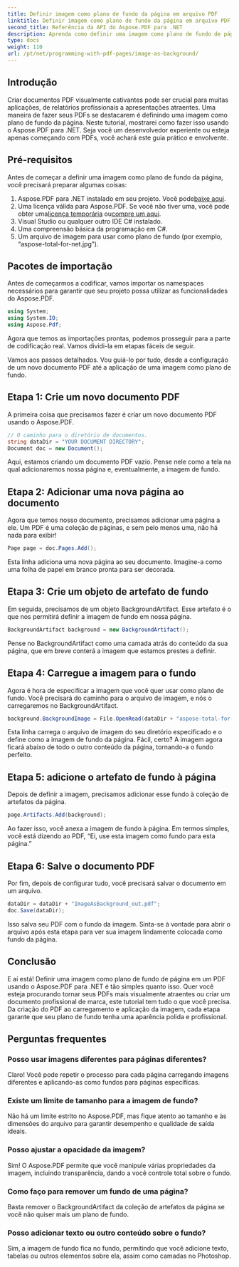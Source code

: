 ```yaml
---
title: Definir imagem como plano de fundo da página em arquivo PDF
linktitle: Definir imagem como plano de fundo da página em arquivo PDF
second_title: Referência da API do Aspose.PDF para .NET
description: Aprenda como definir uma imagem como plano de fundo de página em um PDF usando Aspose.PDF para .NET com este guia passo a passo. Crie documentos profissionais e visualmente atraentes.
type: docs
weight: 110
url: /pt/net/programming-with-pdf-pages/image-as-background/
---
```

## Introdução

Criar documentos PDF visualmente cativantes pode ser crucial para muitas aplicações, de relatórios profissionais a apresentações atraentes. Uma maneira de fazer seus PDFs se destacarem é definindo uma imagem como plano de fundo da página. Neste tutorial, mostrarei como fazer isso usando o Aspose.PDF para .NET. Seja você um desenvolvedor experiente ou esteja apenas começando com PDFs, você achará este guia prático e envolvente.

## Pré-requisitos

Antes de começar a definir uma imagem como plano de fundo da página, você precisará preparar algumas coisas:

1.  Aspose.PDF para .NET instalado em seu projeto. Você pode[baixe aqui](https://releases.aspose.com/pdf/net/).
2.  Uma licença válida para Aspose.PDF. Se você não tiver uma, você pode obter uma[licença temporária](https://purchase.aspose.com/temporary-license/) ou[compre um aqui](https://purchase.aspose.com/buy).
3. Visual Studio ou qualquer outro IDE C# instalado.
4. Uma compreensão básica da programação em C#.
5. Um arquivo de imagem para usar como plano de fundo (por exemplo, “aspose-total-for-net.jpg”).

## Pacotes de importação

Antes de começarmos a codificar, vamos importar os namespaces necessários para garantir que seu projeto possa utilizar as funcionalidades do Aspose.PDF.

```csharp
using System;
using System.IO;
using Aspose.Pdf;
```

Agora que temos as importações prontas, podemos prosseguir para a parte de codificação real. Vamos dividi-la em etapas fáceis de seguir.

Vamos aos passos detalhados. Vou guiá-lo por tudo, desde a configuração de um novo documento PDF até a aplicação de uma imagem como plano de fundo.

## Etapa 1: Crie um novo documento PDF

A primeira coisa que precisamos fazer é criar um novo documento PDF usando o Aspose.PDF.

```csharp
// O caminho para o diretório de documentos.
string dataDir = "YOUR DOCUMENT DIRECTORY";
Document doc = new Document();
```

Aqui, estamos criando um documento PDF vazio. Pense nele como a tela na qual adicionaremos nossa página e, eventualmente, a imagem de fundo.

## Etapa 2: Adicionar uma nova página ao documento

Agora que temos nosso documento, precisamos adicionar uma página a ele. Um PDF é uma coleção de páginas, e sem pelo menos uma, não há nada para exibir!

```csharp
Page page = doc.Pages.Add();
```

Esta linha adiciona uma nova página ao seu documento. Imagine-a como uma folha de papel em branco pronta para ser decorada.

## Etapa 3: Crie um objeto de artefato de fundo

Em seguida, precisamos de um objeto BackgroundArtifact. Esse artefato é o que nos permitirá definir a imagem de fundo em nossa página.

```csharp
BackgroundArtifact background = new BackgroundArtifact();
```

Pense no BackgroundArtifact como uma camada atrás do conteúdo da sua página, que em breve conterá a imagem que estamos prestes a definir.

## Etapa 4: Carregue a imagem para o fundo

Agora é hora de especificar a imagem que você quer usar como plano de fundo. Você precisará do caminho para o arquivo de imagem, e nós o carregaremos no BackgroundArtifact.

```csharp
background.BackgroundImage = File.OpenRead(dataDir + "aspose-total-for-net.jpg");
```

Esta linha carrega o arquivo de imagem do seu diretório especificado e o define como a imagem de fundo da página. Fácil, certo? A imagem agora ficará abaixo de todo o outro conteúdo da página, tornando-a o fundo perfeito.

## Etapa 5: adicione o artefato de fundo à página

Depois de definir a imagem, precisamos adicionar esse fundo à coleção de artefatos da página.

```csharp
page.Artifacts.Add(background);
```

Ao fazer isso, você anexa a imagem de fundo à página. Em termos simples, você está dizendo ao PDF, “Ei, use esta imagem como fundo para esta página.”

## Etapa 6: Salve o documento PDF

Por fim, depois de configurar tudo, você precisará salvar o documento em um arquivo.

```csharp
dataDir = dataDir + "ImageAsBackground_out.pdf";
doc.Save(dataDir);
```

Isso salva seu PDF com o fundo da imagem. Sinta-se à vontade para abrir o arquivo após esta etapa para ver sua imagem lindamente colocada como fundo da página.

## Conclusão

E aí está! Definir uma imagem como plano de fundo de página em um PDF usando o Aspose.PDF para .NET é tão simples quanto isso. Quer você esteja procurando tornar seus PDFs mais visualmente atraentes ou criar um documento profissional de marca, este tutorial tem tudo o que você precisa. Da criação do PDF ao carregamento e aplicação da imagem, cada etapa garante que seu plano de fundo tenha uma aparência polida e profissional.

## Perguntas frequentes

### Posso usar imagens diferentes para páginas diferentes?
Claro! Você pode repetir o processo para cada página carregando imagens diferentes e aplicando-as como fundos para páginas específicas.

### Existe um limite de tamanho para a imagem de fundo?
Não há um limite estrito no Aspose.PDF, mas fique atento ao tamanho e às dimensões do arquivo para garantir desempenho e qualidade de saída ideais.

### Posso ajustar a opacidade da imagem?
Sim! O Aspose.PDF permite que você manipule várias propriedades da imagem, incluindo transparência, dando a você controle total sobre o fundo.

### Como faço para remover um fundo de uma página?
Basta remover o BackgroundArtifact da coleção de artefatos da página se você não quiser mais um plano de fundo.

### Posso adicionar texto ou outro conteúdo sobre o fundo?
Sim, a imagem de fundo fica no fundo, permitindo que você adicione texto, tabelas ou outros elementos sobre ela, assim como camadas no Photoshop.